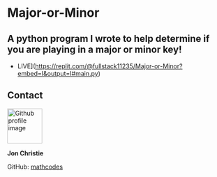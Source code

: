# Major-or-Minor

## A python program I wrote to help determine if you are playing in a major or minor key! 
 - LIVE](https://replit.com/@fullstack11235/Major-or-Minor?embed=I&output=I#main.py)
 
## Contact
<img src ="https://avatars0.githubusercontent.com/u/17928947?v=4" alt="Github profile image" width="80px" height="80px" />

__Jon Christie__ 

GitHub: [mathcodes](https://github.com/mathcodes) 
